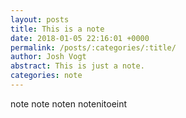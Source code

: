 ```yaml
---
layout: posts
title: This is a note
date: 2018-01-05 22:16:01 +0000
permalink: /posts/:categories/:title/
author: Josh Vogt
abstract: This is just a note.
categories: note
---
```


note note noten notenitoeint 

